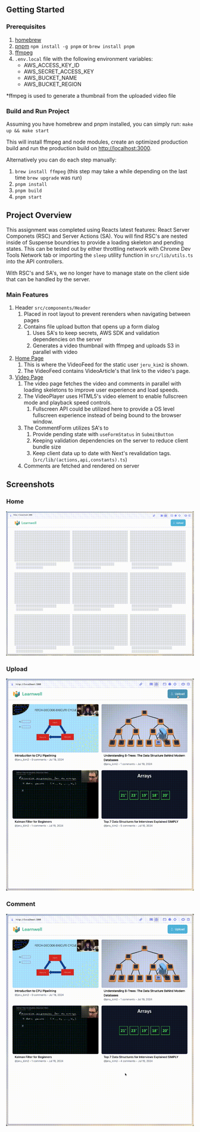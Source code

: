 ## Getting Started

### Prerequisites
1. [homebrew](https://docs.brew.sh/Installation)
2. [pnpm](https://pnpm.io/) `npm install -g pnpm` or `brew install pnpm`
3. [ffmpeg](https://ffmpeg.org/)
4. `.env.local` file with the following environment variables:
    - AWS_ACCESS_KEY_ID
    - AWS_SECRET_ACCESS_KEY
    - AWS_BUCKET_NAME
    - AWS_BUCKET_REGION

*ffmpeg is used to generate a thumbnail from the uploaded video file


### Build and Run Project
Assuming you have homebrew and pnpm installed, you can simply run:
`make up && make start`

This will install ffmpeg and node modules, create an optimized production build and run the production build on [http://localhost:3000](http://localhost:3000).

Alternatively you can do each step manually:
1. `brew install ffmpeg` (this step may take a while depending on the last time `brew upgrade` was run)
2. `pnpm install`
3. `pnpm build`
4. `pnpm start`



## Project Overview
This assignment was completed using Reacts latest features: React Server Componets (RSC) and Server Actions (SA). You will find RSC's are nested inside of Suspense boundries to provide a loading skeleton and pending states. This can be tested out by either throttling network with Chrome Dev Tools Network tab or importing the `sleep` utility function in `src/lib/utils.ts` into the API controllers.

With RSC's and SA's, we no longer have to manage state on the client side that can be handled by the server.

### Main Features
1. Header `src/components/Header`
    1. Placed in root layout to prevent rerenders when navigating between pages
    2. Contains file upload button that opens up a form dialog
        1. Uses SA's to keep secrets, AWS SDK and validation dependencies on the server
        2. Generates a video thumbnail with ffmpeg and uploads S3 in parallel with video
2. [Home Page](http://localhost:3000)
    1. This is where the VideoFeed for the static user `jeru_kim2` is shown.
    2. The VideoFeed contains VideoArticle's that link to the video's page.
3. [Video Page](http://localhost:3000/video/JDDYqulUxEuvdVJ6nFeo)
    1. The video page fetches the video and comments in parallel with loading skeletons to improve user experience and load speeds.
    2. The VideoPlayer uses HTML5's video element to enable fullscreen mode and playback speed controls.
        1. Fullscreen API could be utilized here to provide a OS level fullscreen experience instead of being bound to the browser window.
    3. The CommentForm utilizes SA's to
        1. Provide pending state with `useFormStatus` in `SubmitButton`
        2. Keeping validation dependencies on the server to reduce client bundle size
        3. Keep client data up to date with Next's revalidation tags. (`src/lib/(actions,api,constants).ts`)
    5. Comments are fetched and rendered on server



## Screenshots
### Home
![home page video feed demo](./screenshots/home.gif?raw=true "Home")
### Upload
![upload demo](./screenshots/upload.gif?raw=true "Upload")
### Comment
![video player and comment demo](./screenshots/comment.gif?raw=true "Video and Comment")